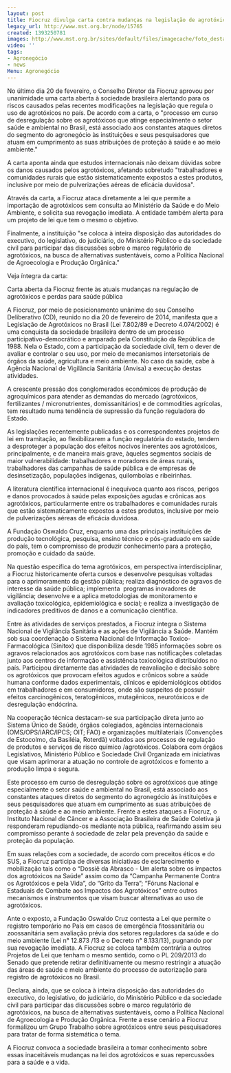 ```yaml
---
layout: post
title: Fiocruz divulga carta contra mudanças na legislação de agrotóxicos
legacy_url: http://www.mst.org.br/node/15765
created: 1393250781
images: http://www.mst.org.br/sites/default/files/imagecache/foto_destaque/agrotoxicos2.jpg
video: ''
tags:
- Agronegócio
- news
Menu: Agronegócio
---
```



No último dia 20 de fevereiro, o Conselho Diretor da Fiocruz aprovou por unanimidade uma carta aberta à sociedade brasileira alertando para os riscos causados pelas recentes modificações na legislação que regula o uso de agrotóxicos no país.
De acordo com a carta, o "processo em curso de desregulação sobre os agrotóxicos que atinge especialmente o setor saúde e ambiental no Brasil, está associado aos constantes ataques diretos do segmento do agronegócio às instituições e seus pesquisadores que atuam em cumprimento as suas atribuições de proteção à saúde e ao meio ambiente."


A carta aponta ainda que estudos internacionais não deixam dúvidas sobre os danos causados pelos agrotóxicos, afetando sobretudo "trabalhadores e comunidades rurais que estão sistematicamente expostos a estes produtos, inclusive por meio de pulverizações aéreas de eficácia duvidosa".


Através da carta, a Fiocruz ataca diretamente a lei que permite a importação de agrotóxicos sem consulta ao Ministério da Saúde e do Meio Ambiente, e solicita sua revogação imediata. A entidade também alerta para um projeto de lei que tem o mesmo o objetivo.


Finalmente, a instituição "se coloca à inteira disposição das autoridades do executivo, do legislativo, do judiciário, do Ministério Público e da sociedade civil para participar das discussões sobre o marco regulatório de agrotóxicos, na busca de alternativas sustentáveis, como a Política Nacional de Agroecologia e Produção Orgânica."



Veja íntegra da carta:

Carta aberta da Fiocruz frente às atuais mudanças na regulação de agrotóxicos e perdas para saúde pública


A Fiocruz, por meio de posicionamento unânime do seu Conselho Deliberativo (CD), reunido no dia 20 de fevereiro de 2014, manifesta que a Legislação de Agrotóxicos no Brasil (Lei 7.802/89 e Decreto 4.074/2002) é uma conquista da sociedade brasileira dentro de um processo participativo-democrático e amparado pela Constituição da República de 1988.
Nela o Estado, com a participação da sociedade civil, tem o dever de avaliar e controlar o seu uso, por meio de mecanismos intersetoriais de órgãos da saúde, agricultura e meio ambiente. No caso da saúde, cabe à Agência Nacional de Vigilância Sanitária (Anvisa) a execução destas atividades.


A crescente pressão dos conglomerados econômicos de produção de agroquímicos para atender as demandas do mercado (agrotóxicos, fertilizantes / micronutrientes, domissanitários) e de commodities agrícolas, tem resultado numa tendência de supressão da função reguladora do Estado.


As legislações recentemente publicadas e os correspondentes projetos de lei em tramitação, ao flexibilizarem a função regulatória do estado, tendem a desproteger a população dos efeitos nocivos inerentes aos agrotóxicos, principalmente, e de maneira mais grave, àqueles segmentos sociais de maior vulnerabilidade: trabalhadores e moradores de áreas rurais, trabalhadores das campanhas de saúde pública e de empresas de desinsetização, populações indígenas, quilombolas e ribeirinhas.


A literatura científica internacional é inequívoca quanto aos riscos, perigos e danos provocados à saúde pelas exposições agudas e crônicas aos agrotóxicos, particularmente entre os trabalhadores e comunidades rurais que estão sistematicamente expostos a estes produtos, inclusive por meio de pulverizações aéreas de eficácia duvidosa.


A Fundação Oswaldo Cruz, enquanto uma das principais instituições de produção tecnológica, pesquisa, ensino técnico e pós-graduado em saúde do país, tem o compromisso de produzir conhecimento para a proteção, promoção e cuidado da saúde.


Na questão específica do tema agrotóxicos, em perspectiva interdisciplinar, a Fiocruz historicamente oferta cursos e desenvolve pesquisas voltadas para o aprimoramento da gestão pública; realiza diagnóstico de agravos de interesse da saúde pública; implementa  programas inovadores de vigilância; desenvolve e a aplica metodologias de monitoramento e avaliação toxicológica, epidemiológica e social; e realiza a investigação de indicadores preditivos de danos e a comunicação científica.


Entre às atividades de serviços prestados, a Fiocruz integra o Sistema Nacional de Vigilância Sanitária e as ações de Vigilância a Saúde. Mantém sob sua coordenação o Sistema Nacional de Informação Toxico-Farmacológica (Sinitox) que disponibiliza desde 1985 informações sobre os agravos relacionados aos agrotóxicos com base nas notificações coletadas junto aos centros de informação e assistência toxicológica distribuídos no país.
Participou diretamente das atividades de reavaliação e decisão sobre os agrotóxicos que provocam efeitos agudos e crônicos sobre a saúde humana conforme dados experimentais, clínicos e epidemiológicos obtidos em trabalhadores e em consumidores, onde são suspeitos de possuir efeitos carcinogênicos, teratogênicos, mutagênicos, neurotóxicos e de desregulação endócrina.


Na cooperação técnica destacam-se sua participação direta junto ao Sistema Único de Saúde, órgãos colegiados, agências internacionais (OMS/OPS/IARC/IPCS; OIT; FAO) e organizações multilateriais (Convenções de Estocolmo, da Basiléia, Roterdã) voltados aos processos de regulação de produtos e serviços de risco químico /agrotóxicos.
Colabora com órgãos Legislativos, Ministério Público e Sociedade Civil Organizada em iniciativas que visam aprimorar a atuação no controle de agrotóxicos e fomento a produção limpa e segura.


Este processo em curso de desregulação sobre os agrotóxicos que atinge especialmente o setor saúde e ambiental no Brasil, está associado aos constantes ataques diretos do segmento do agronegócio às instituições e seus pesquisadores que atuam em cumprimento as suas atribuições de proteção à saúde e ao meio ambiente.
Frente a estes ataques a Fiocruz, o Instituto Nacional de Câncer e a Associação Brasileira de Saúde Coletiva já responderam repudiando-os mediante nota pública, reafirmando assim seu compromisso perante á sociedade de zelar pela prevenção da saúde e proteção da população.


Em suas relações com a sociedade, de acordo com preceitos éticos e do SUS, a Fiocruz participa de diversas iniciativas de esclarecimento e mobilização tais como o “Dossiê da Abrasco - Um alerta sobre os impactos dos agrotóxicos na Saúde” assim como da “Campanha Permanente Contra os Agrotóxicos e pela Vida”, do “Grito da Terra”; “Fóruns Nacional e Estaduais de Combate aos Impactos dos Agrotóxicos” entre outros mecanismos e instrumentos que visam buscar alternativas ao uso de agrotóxicos.


Ante o exposto, a Fundação Oswaldo Cruz contesta a Lei que permite o registro temporário no País em casos de emergência fitossanitária ou zoossanitária sem avaliação prévia dos setores reguladores da saúde e do meio ambiente (Lei n° 12.873 /13 e o Decreto n° 8.133/13), pugnando por sua revogação imediata.
A Fiocruz se coloca também contrária a outros Projetos de Lei que tenham o mesmo sentido, como o PL 209/2013 do Senado que pretende retirar definitivamente ou mesmo restringir a atuação das áreas de saúde e meio ambiente do processo de autorização para registro de agrotóxicos no Brasil.


Declara, ainda, que se coloca à inteira disposição das autoridades do executivo, do legislativo, do judiciário, do Ministério Público e da sociedade civil para participar das discussões sobre o marco regulatório de agrotóxicos, na busca de alternativas sustentáveis, como a Política Nacional de Agroecologia e Produção Orgânica.
Frente a esse cenário a Fiocruz formalizou um Grupo Trabalho sobre agrotóxicos entre seus pesquisadores para tratar de forma sistemática o tema.


A Fiocruz convoca a sociedade brasileira a tomar conhecimento sobre essas inaceitáveis mudanças na lei dos agrotóxicos e suas repercussões para a saúde e a vida.

 
